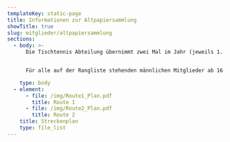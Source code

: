 ```yaml
---
templateKey: static-page
title: Informationen zur Altpapiersammlung
showTitle: true
slug: mitglieder/altpapiersammlung
sections:
  - body: >-
      Die Tischtennis Abteilung übernimmt zwei Mal im Jahr (jeweils 1. Wochenende im März u. Oktober) die Altpapiersammlung in Zorneding. Eine gute Gelegenheit um das Abteilungsbudget aufzubessern.


      Für alle auf der Rangliste stehenden männlichen Mitglieder ab 16 Jahren ist die Teilnahme einmal im Jahr selbstverständlich. Die Aktion dauert im Regelfall von 9:00-13:00 Uhr und ist der Minimalbeitrag in der Abteilung eines jeden männlichen Mitglieds.

    type: body
  - element:
      - file: /img/Route1_Plan.pdf
        title: Route 1
      - file: /img/Route2_Plan.pdf
        title: Route 2
    title: Streckenplan
    type: file_list
---
```


